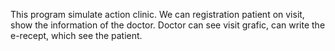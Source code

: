 This program simulate action clinic. We can registration patient on visit, show the information of the doctor. Doctor can see visit grafic, can write the e-recept, which see the patient. 
